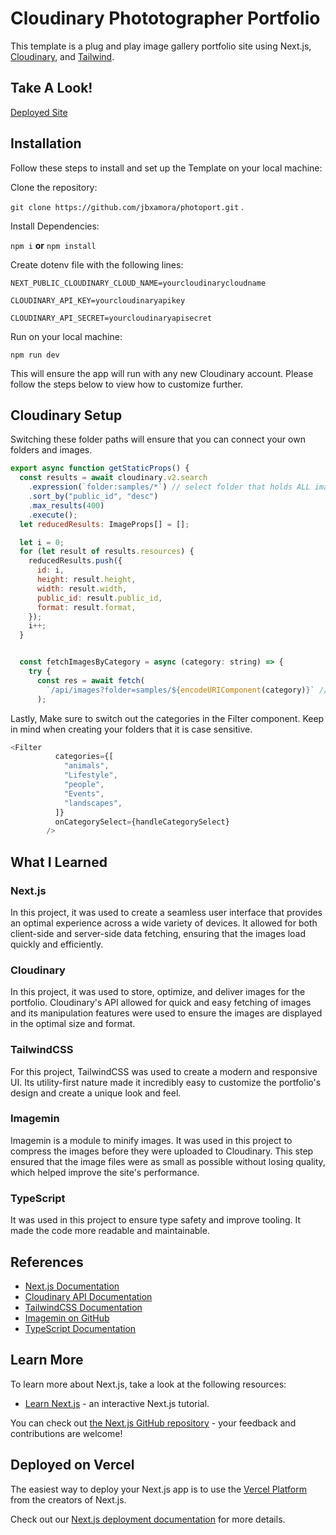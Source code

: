 
# Cloudinary Phototographer Portfolio

This template is a plug and play image gallery portfolio site using Next.js, [Cloudinary](https://cloudinary.com), and [Tailwind](https://tailwindcss.com).


## Take A Look!


[Deployed Site](https://www.usergio.com/)
## Installation

Follow these steps to install and set up the Template on your local machine:

Clone the repository:  

`git clone https://github.com/jbxamora/photoport.git` . 
  
Install Dependencies:  
  
`npm i` **or** `npm install`
  
Create dotenv file with the following lines:
  
`NEXT_PUBLIC_CLOUDINARY_CLOUD_NAME=yourcloudinarycloudname`
  
`CLOUDINARY_API_KEY=yourcloudinaryapikey` 
    
`CLOUDINARY_API_SECRET=yourcloudinaryapisecret`
  
Run on your local machine:
  
`npm run dev`

This will ensure the app will run with any new Cloudinary account. Please follow the steps below to view how to customize further.

## Cloudinary Setup 

Switching these folder paths will ensure that you can connect your own folders and images.  

```js
export async function getStaticProps() {
  const results = await cloudinary.v2.search
    .expression(`folder:samples/*`) // select folder that holds ALL images
    .sort_by("public_id", "desc")
    .max_results(400)
    .execute();
  let reducedResults: ImageProps[] = [];

  let i = 0;
  for (let result of results.resources) {
    reducedResults.push({
      id: i,
      height: result.height,
      width: result.width,
      public_id: result.public_id,
      format: result.format,
    });
    i++;
  }

```

 
```js

  const fetchImagesByCategory = async (category: string) => {
    try {
      const res = await fetch(
        `/api/images?folder=samples/${encodeURIComponent(category)}` // Do the same here.
      );
```  

Lastly, Make sure to switch out the categories in the Filter component. Keep in mind when creating your folders that it is case sensitive.  


```js
<Filter
          categories={[
            "animals",
            "Lifestyle",
            "people",
            "Events",
            "landscapes",
          ]}
          onCategorySelect={handleCategorySelect}
        />
```

## What I Learned

### Next.js
 In this project, it was used to create a seamless user interface that provides an optimal experience across a wide variety of devices. It allowed for both client-side and server-side data fetching, ensuring that the images load quickly and efficiently.

### Cloudinary
 In this project, it was used to store, optimize, and deliver images for the portfolio. Cloudinary's API allowed for quick and easy fetching of images and its manipulation features were used to ensure the images are displayed in the optimal size and format.

### TailwindCSS
 For this project, TailwindCSS was used to create a modern and responsive UI. Its utility-first nature made it incredibly easy to customize the portfolio's design and create a unique look and feel.

### Imagemin
Imagemin is a module to minify images. It was used in this project to compress the images before they were uploaded to Cloudinary. This step ensured that the image files were as small as possible without losing quality, which helped improve the site's performance.

### TypeScript
 It was used in this project to ensure type safety and improve tooling. It made the code more readable and maintainable.

## References

- [Next.js Documentation](https://nextjs.org/docs)
- [Cloudinary API Documentation](https://cloudinary.com/documentation/transformation_reference)
- [TailwindCSS Documentation](https://tailwindcss.com/docs)
- [Imagemin on GitHub](https://github.com/imagemin/imagemin)
- [TypeScript Documentation](https://www.typescriptlang.org/docs/)


## Learn More

To learn more about Next.js, take a look at the following resources:

- [Learn Next.js](https://nextjs.org/learn) - an interactive Next.js tutorial.

You can check out [the Next.js GitHub repository](https://github.com/vercel/next.js/) - your feedback and contributions are welcome!

## Deployed on Vercel

The easiest way to deploy your Next.js app is to use the [Vercel Platform](https://vercel.com/new?utm_medium=default-template&filter=next.js&utm_source=create-next-app&utm_campaign=create-next-app-readme) from the creators of Next.js.

Check out our [Next.js deployment documentation](https://nextjs.org/docs/deployment) for more details.

